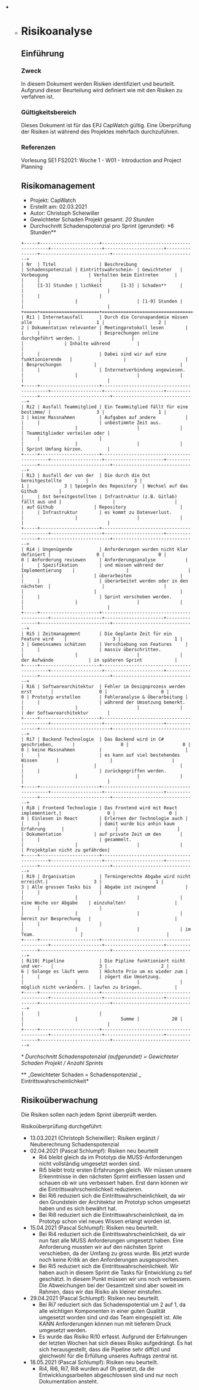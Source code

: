 - - # Risikoanalyse

    ## Einführung

    ### Zweck

    In diesem Dokument werden Risiken identifiziert und beurteilt. Aufgrund dieser Beurteilung wird definiert wie mit den Risiken zu verfahren ist.

    ### Gültigkeitsbereich

    Dieses Dokument ist für das EPJ CapWatch gültig. Eine Überprüfung der Risiken ist während des Projektes mehrfach durchzuführen.

    ### Referenzen

    Vorlesung SE1 FS2021: Woche 1 - W01 - Introduction and Project Planning

    ## Risikomanagement

    - Projekt: CapWatch
    - Erstellt am: 02.03.2021
    - Autor: Christoph Scheiwiller
    - Gewichteter Schaden Projekt gesamt: _20 Stunden_
    - Durchschnitt Schadenspotenzial pro Sprint (gerundet): \*6 Stunden\*\*

    ```eval_rst
    +-----+----------------------+-------------------------------------------+-------------------+----------------------+---------------+--------------------------+-------------------------------+
    | Nr  | Titel                | Beschreibung                              | Schadenspotenzial | Eintrittswahrschein- | Gewichteter   | Vorbeugung               | Verhalten beim Eintreten      |
    |     |                      |                                           |     [1-3] Stunden | lichkeit       [1-3] | Schaden**     |                          |                               |
    |     |                      |                                           |                   |                      | [1-9] Stunden |                          |                               |
    +=====+======================+===========================================+===================+======================+===============+==========================+===============================+
    | Ri1 | Internetausfall      | Durch die Coronapandemie müssen alle      |                 1 |                    2 |             2 | Dokumentation relevanter | Meetingprotokoll lesen        |
    |     |                      | Besprechungen online durchgeführt werden. |                   |                      |               | Inhalte während          |                               |
    |     |                      | Dabei sind wir auf eine funktionierende   |                   |                      |               | Besprechungen            |                               |
    |     |                      | Internetverbindung angewiesen.            |                   |                      |               |                          |                               |
    +-----+----------------------+-------------------------------------------+-------------------+----------------------+---------------+--------------------------+-------------------------------+
    | Ri2 | Ausfall Teammitglied | Ein Teammitglied fällt für eine bestimme/ |                 3 |                    1 |             3 | keine Massnahmen         | Aufgaben auf andere           |
    |     |                      | unbestimmte Zeit aus.                     |                   |                      |               |                          | Teammitglieder verteilen oder |
    |     |                      |                                           |                   |                      |               |                          | Sprint Umfang kürzen.         |
    +-----+----------------------+-------------------------------------------+-------------------+----------------------+---------------+--------------------------+-------------------------------+
    | Ri3 | Ausfall der von der  | Die durch die Ost bereitgestellte         |                 3 |                    1 |             3 | Spiegeln des Repository  | Wechsel auf das Github        |
    |     | Ost bereitgestellten | Infrastruktur (z.B. Gitlab) fällt aus und |                   |                      |               | auf Github               | Repository                    |
    |     | Infrastruktur        | es kommt zu Datenverlust.                 |                   |                      |               |                          |                               |
    +-----+----------------------+-------------------------------------------+-------------------+----------------------+---------------+--------------------------+-------------------------------+
    | Ri4 | Ungenügende          | Anforderungen wurden nicht klar definiert |                 0 |                    0 |             0 | Anforderung reviewen     | Anforderungsanalyse           |
    |     | Spezifikation        | und müssen während der Implementierung    |                   |                      |               |                          | überarbeiten                  |
    |     |                      | überarbeitet werden oder in den nächsten  |                   |                      |               |                          |                               |
    |     |                      | Sprint verschoben werden.                 |                   |                      |               |                          |                               |
    +-----+----------------------+-------------------------------------------+-------------------+----------------------+---------------+--------------------------+-------------------------------+
    | Ri5 | Zeitmanagement       | Die Geplante Zeit für ein Feature wird    |                 3 |                    1 |             3 | Gemeinsames schätzen     | Verschiebung von Features     |
    |     |                      | massiv überschritten.                     |                   |                      |               | der Aufwände             | in späteren Sprint            |
    +-----+----------------------+-------------------------------------------+-------------------+----------------------+---------------+--------------------------+-------------------------------+
    | Ri6 | Softwarearchitektur  | Fehler im Designprozess werden erst       |                 0 |                    0 |             0 | Prototyp erstellen       | Fehleranalyse & Überarbeitung |
    |     |                      | während der Umsetzung bemerkt.            |                   |                      |               |                          | der Softwarearchitektur       |
    +-----+----------------------+-------------------------------------------+-------------------+----------------------+---------------+--------------------------+-------------------------------+
    | Ri7 | Backend Technologie  | Das Backend wird in C# geschrieben,       |                 0 |                    0 |             0 | keine Massnahmen         |                               |
    |     |                      | es kann auf viel bestehendes Wissen       |                   |                      |               |                          |                               |
    |     |                      | zurückgegriffen werden.                   |                   |                      |               |                          |                               |
    +-----+----------------------+-------------------------------------------+-------------------+----------------------+---------------+--------------------------+-------------------------------+
    | Ri8 | Frontend Technologie | Das Frontend wird mit React implementiert,|                 0 |                    0 |             0 | Einlesen in React        | Erlernen der Technologie auch |
    |     |                      | damit wurde bis anhin kaum Erfahrung      |                   |                      |               | Dokumentation            | auf private Zeit um den       |
    |     |                      | gesammelt.                                |                   |                      |               |                          | Projektplan nicht zu gefährden|
    +-----+----------------------+-------------------------------------------+-------------------+----------------------+---------------+--------------------------+-------------------------------+
    | Ri9 | Organisation         | Termingerechte Abgabe wird nicht erreicht.|                 3 |                    1 |             3 | Alle grossen Tasks bis   | Abgabe ist zwingend           |
    |     |                      |                                           |                   |                      |               | eine Woche vor Abgabe    | einzuhalten!                  |
    |     |                      |                                           |                   |                      |               | bereit zur Besprechung   |                               |
    |     |                      |                                           |                   |                      |               | im Team.                 |                               |
    +-----+----------------------+-------------------------------------------+-------------------+----------------------+---------------+--------------------------+-------------------------------+
    | Ri10| Pipeline             | Die Pipline funktioniert nicht und ver-   |                 3 |                    2 |             6 | Solange es läuft wenn    | Höchste Prio um es wieder zum |
    |     |                      | zögert die Umsetzung.                     |                   |                      |               | möglich nicht verändern. | laufen zu bringen.            |
    +-----+----------------------+-------------------------------------------+-------------------+----------------------+---------------+--------------------------+-------------------------------+
    |     |                      |                                           |                   |                Summe |            20 |                          |                               |
    +-----+----------------------+-------------------------------------------+-------------------+----------------------+---------------+--------------------------+-------------------------------+
    ```

    \* _Durchschnitt Schadenspotenzial (aufgerundet) = Gewichteter Schaden Projekt / Anzahl Sprints_

    \*\* _Gewichteter Schaden = Schadenspotenzial _ Eintrittswahrscheinlichkeit\*

    ## Risikoüberwachung

    Die Risiken sollen nach jedem Sprint überprüft werden.

    Risikoüberprüfung durchgeführt:

    - 13.03.2021 (Christoph Scheiwiller): Risiken ergänzt / Neuberechnung Schadenspotenzial
    - 02.04.2021 (Pascal Schlumpf): Risiken neu beurteilt
      - Ri4 bleibt gleich da im Prototyp die MUSS-Anforderungen nicht vollständig umgesetzt worden sind.
      - Ri5 bleibt trotz ersten Erfahrungen gleich. Wir müssen unsere Erkenntnisse in den nächsten Sprint einfliessen lassen und schauen ob wir uns verbessert haben. Erst dann können wir die Eintrittswahrscheinlichkeit reduzieren.
      - Bei Ri6 reduziert sich die Eintrittswahrscheinlichkeit, da wir den Grundstein der Architektur im Prototyp schon umgesetzt haben und es sich bewährt hat.
      - Bei Ri8 reduziert sich die Eintrittswahrscheinlichkeit, da im Prototyp schon viel neues Wissen erlangt worden ist.
    - 15.04.2021 (Pascal Schlumpf): Risiken neu beurteilt.
      - Bei Ri4 reduziert sich die Eintrittswahrscheinlichkeit, da wir nun fast alle MUSS Anforderungen umgesetzt haben. Eine Anforderung mussten wir auf den nächsten Sprint verschieben, da der Umfang zu gross wurde. Bis jetzt wurde noch keine Kritik an den Anforderungen ausgesprochen.
      - Bei Ri5 reduziert sich die Eintrittswahrscheinlichkeit. Wir haben auch in diesem Sprint die Tasks für Entwicklung zu tief geschätzt. In diesem Punkt müssen wir uns noch verbessern. Die Abweichungen bei der Gesamtzeit sind aber soweit im Rahmen, dass wir das Risiko als kleiner einstufen.
    - 29.04.2021 (Pascal Schlumpf): Risiken neu beurteilt.
      - Bei Ri7 reduziert sich das Schadenspotential um 2 auf 1, da alle wichtigen Komponenten in einer guten Qualität umgesetzt worden sind und das Team eingespielt ist. Alle KANN Anforderungen können nun mit tieferem Druck umgesetzt werden.
      - Es wurde das Risiko Ri10 erfasst. Aufgrund der Erfahrungen der letzten Wochen hat sich dieses Risiko aufgedrängt. Es hat sich herausgestellt, dass die Pipeline sehr diffizil und gleichwohl für die Erfüllung unseres Auftrags zentral ist.
    - 18.05.2021 (Pascal Schlumpf): Risiken neu beurteilt.
      - Ri4, Ri6, Ri7, Ri8 wurden auf 0h gesetzt, da die Entwicklungsarbeiten abgeschlossen sind und nur noch Dokumentation ansteht.
